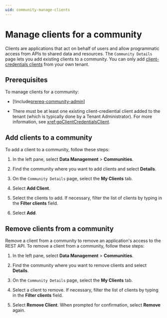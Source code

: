 ```yaml
---
uid: community-manage-clients
---
```


# Manage clients for a community

Clients are applications that act on behalf of users and allow programmatic access from APIs to shared data and resources. The `Community Details` page lets you add existing clients to a community. You can only add [client-credentials clients](xref:ccClients) from your own tenant.

## Prerequisites

To manage clients for a community:

- [!include[prereq-community-admin](includes/prereq-community-admin.md)]

- There must be at least one existing client-crediential client added to the tenant (which is typically done by a Tenant Administrator). For more information, see <xref:gpClientCredentialsClient>.

## Add clients to a community

To add a client to a community, follow these steps:

1. In the left pane, select **Data Management** > **Communities**.

1. Find the community where you want to add clients and select **Details**.

1. On the `Community Details` page, select the **My Clients** tab.

1. Select **Add Client**.

1. Select the clients to add. If necessary, filter the list of clients by typing in the **Filter clients** field.

1. Select **Add**.

## Remove clients from a community

Remove a client from a community to remove an application's access to the REST API. To remove a client from a community, follow these steps:

1. In the left pane, select **Data Management** > **Communities**.

1. Find the community where you want to remove clients and select **Details**.

1. On the `Community Details` page, select the **My Clients** tab.

1. Select a client to remove. If necessary, filter the list of clients by typing in the **Filter clients** field. 

1. Select **Remove Client**. When prompted for confirmation, select **Remove** again.
